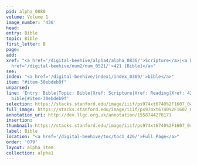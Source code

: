 ```yaml
---
pid: alpha_0080
volume: Volume 1
image_number: '436'
head: 
entry: Bible
topic: Bible
first_letter: B
page: 
add: 
xref: "<a href='/digital-beehive/alpha4/alpha_0836/'>Scripture</a>|<a href='/digital-beehive/alpha4/alpha_0775/'>Reading</a>|<a
  href='/digital-beehive/num2/num_0521/'>421 [Bible]</a>"
see: 
index: "<a href='/digital-beehive/index1/index_0369/'>bible</a>"
item: "#item-30ebdeb9f"
unparsed: 
line: 'Entry: Bible|Topic: Bible|Xref: Scripture|Xref: Reading|Xref: 421 [Bible]|Index:
  bible|#item-30ebdeb9f'
selection: https://stacks.stanford.edu/image/iiif/ps974xt6740%2F1607_0435/828,3568,2916,818/full/0/default.jpg
full_image: https://stacks.stanford.edu/image/iiif/ps974xt6740%2F1607_0435/full/full/0/default.jpg
annotation_uri: http://dev.llgc.org.uk/annotation/1558744278171
insertion: 
thumbnail: https://stacks.stanford.edu/image/iiif/ps974xt6740%2F1607_0435/828,3568,600,180/250,/0/default.jpg
label: Bible
location: "<a href='/digital-beehive/toc/toc1_426/'>Full Page</a>"
order: '079'
layout: alpha_item
collection: alpha1
---
```

